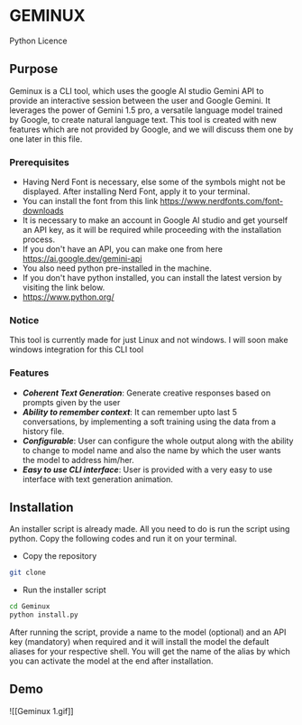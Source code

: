 
# GEMINUX
Python Licence 

## Purpose
Geminux is a CLI tool, which uses the google AI studio Gemini API to provide an interactive session between the user and Google Gemini. It leverages the power of Gemini 1.5 pro, a versatile language model trained by Google, to create natural language text. This tool is created with new features which are not provided by Google, and we will discuss them one by one later in this file.

### Prerequisites 
- Having Nerd Font is necessary, else some of the symbols might not be displayed. After installing Nerd Font, apply it to your terminal.
- You can install the font from this link https://www.nerdfonts.com/font-downloads
- It is necessary to make an account in Google AI studio and get yourself an API key, as it will be required while proceeding with the installation process.
- If you don't have an API, you can make one from here https://ai.google.dev/gemini-api
- You also need python pre-installed in the machine.
- If you don't have python installed, you can install the latest version by visiting the link below.
- https://www.python.org/

### Notice
This tool is currently made for just Linux and not windows. I will soon make windows integration for this CLI tool

### Features
- ***Coherent Text Generation***: Generate creative responses based on prompts given by the user
- ***Ability to remember context***: It can remember upto last 5 conversations, by implementing a soft training using the data from a history file.
- ***Configurable***: User can configure the whole output along with the ability to change to model name and also the name by which the user wants the model to address him/her.
- ***Easy to use CLI interface***: User is provided with a very easy to use interface with text generation animation.

## Installation
An installer script is already made. All you need to do is run the script using python. Copy the following codes and run it on your terminal.

- Copy the repository

```bash
git clone 
```

- Run the installer script

```bash
cd Geminux
python install.py
```

After running the script, provide a name to the model (optional) and an API key (mandatory) when required and it will install the model the default aliases for your respective shell. You will get the name of the alias by which you can activate the model at the end after installation.

## Demo

![[Geminux  1.gif]]

